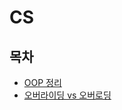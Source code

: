 # CS



##  목차

- [OOP 정리](./OOP/OOP_Priciples.md)
- [오버라이딩 vs 오버로딩](./Overriding_vs_Overloading.md)
